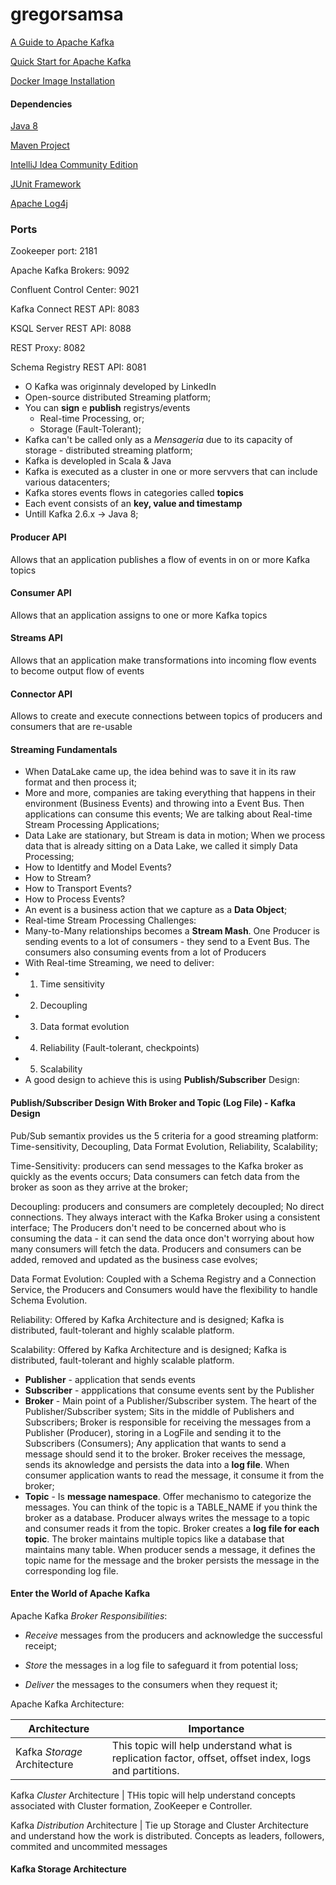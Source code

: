 # gregorsamsa

[A Guide to Apache Kafka](https://kafka.apache.org/)

[Quick Start for Apache Kafka](https://docs.confluent.io/current/quickstart/ce-docker-quickstart.html)

[Docker Image Installation](https://docs.confluent.io/current/installation/docker/image-reference.html)

#### Dependencies

[Java 8](https://www.oracle.com/br/java/technologies/javase/javase-jdk8-downloads.html)

[Maven Project](https://maven.apache.org/guides/getting-started/)

[IntelliJ Idea Community Edition](https://www.jetbrains.com/pt-br/idea/download/)

[JUnit Framework](https://junit.org/junit4/)

[Apache Log4j](https://logging.apache.org/log4j/2.x/)

### Ports

Zookeeper port: 2181

Apache Kafka Brokers: 9092

Confluent Control Center: 9021

Kafka Connect REST API: 8083

KSQL Server REST API: 8088

REST Proxy: 8082

Schema Registry REST API: 8081


* O Kafka was originnaly developed by LinkedIn
* Open-source distributed Streaming platform;
* You can **sign** e **publish** registrys/events
  * Real-time Processing, or;
  * Storage (Fault-Tolerant);
* Kafka can't be called only as a *Mensageria* due to its capacity of storage - distributed streaming platform;
* Kafka is developled in Scala & Java
* Kafka is executed as a cluster in one or more servvers that can include various datacenters;
* Kafka stores events flows in categories called **topics**
* Each event consists of an **key, value and timestamp**
* Untill Kafka 2.6.x -> Java 8;

#### Producer API

Allows that an application publishes a flow of events in on or more Kafka topics


#### Consumer API

Allows that an application assigns to one or more Kafka topics

#### Streams API

Allows that an application make transformations into incoming flow events to become output flow of events

#### Connector API

Allows to create and execute connections between topics of producers and consumers that are re-usable

#### Streaming Fundamentals

* When DataLake came up, the idea behind was to save it in its raw format and then process it;
* More and more, companies are taking everything that happens in their environment (Business Events) and throwing into a Event Bus. Then applications can consume this events; We are talking about Real-time Stream Processing Applications;
* Data Lake are stationary, but Stream is data in motion; When we process data that is already sitting on a Data Lake, we called it simply Data Processing;
 * How to Identitfy and Model Events?
 * How to Stream?
 * How to Transport Events?
 * How to Process Events?
* An event is a business action that we capture as a **Data Object**;
* Real-time Stream Processing Challenges:
 * Many-to-Many relationships becomes a **Stream Mash**. One Producer is sending events to a lot of consumers - they send to a Event Bus. The consumers also consuming events  from a lot of Producers
 * With Real-time Streaming, we need to deliver:
 * 1. Time sensitivity
 * 2. Decoupling
 * 3. Data format evolution
 * 4. Reliability (Fault-tolerant, checkpoints)
 * 5. Scalability
* A good design to achieve this is using **Publish/Subscriber** Design:

#### Publish/Subscriber Design With Broker and Topic (Log File) - Kafka Design

Pub/Sub semantix provides us the 5 criteria for a good streaming platform: Time-sensitivity, Decoupling, Data Format Evolution, Reliability, Scalability;

Time-Sensitivity: producers can send messages to the Kafka broker as quickly as the events occurs; Data consumers can fetch data from the broker as soon as they arrive at the broker;

Decoupling: producers and consumers are completely decoupled; No direct connections. They always interact with the Kafka Broker using a consistent interface; The Producers don't need to be concerned about who is consuming the data - it can send the data once don't worrying about how many consumers will fetch the data. Producers and consumers can be added, removed and updated as the business case evolves;

Data Format Evolution: Coupled with a Schema Registry and a Connection Service, the Producers and Consumers would have the flexibility to handle Schema Evolution. 

Reliability: Offered by Kafka Architecture and is designed; Kafka is distributed, fault-tolerant and highly scalable platform. 

Scalability: Offered by Kafka Architecture and is designed; Kafka is distributed, fault-tolerant and highly scalable platform.

 * **Publisher** - application that sends events
 * **Subscriber** - appplications that consume events sent by the Publisher
 * **Broker** - Main point of a Publisher/Subscriber system. The heart of the Publisher/Subscriber system; Sits in the middle of Publishers and Subscribers; Broker is responsible for receiving the messages from a Publisher (Producer), storing in a LogFile and sending it to the Subscribers (Consumers); Any application that wants to send a message should send it to the broker. Broker receives the message, sends its aknowledge and persists the data into a **log file**. When consumer application wants to read the message, it consume it from the broker; 
 * **Topic** - Is **message namespace**. Offer mechanismo to categorize the messages. You can think of the topic is a TABLE_NAME if you think the broker as a database. Producer always writes the message to a topic and consumer reads it from the topic. Broker creates a **log file for each topic**. The broker maintains multiple topics like a database that maintains many table. When producer sends a message, it defines the topic name for the message and the broker persists the message in the corresponding log file. 

#### Enter the World of Apache Kafka

Apache Kafka _Broker Responsibilities_:

* _Receive_ messages from the producers and acknowledge the successful receipt;

* _Store_ the messages in a log file to safeguard it from potential loss;

* _Deliver_ the messages to the consumers when they request it;

Apache Kafka Architecture:

Architecture | Importance
------------ | -----------
Kafka _Storage_ Architecture | This topic will help understand what is replication factor, offset, offset index, logs and partitions.

Kafka _Cluster_ Architecture | THis topic will help understand concepts associated with Cluster formation, ZooKeeper e Controller.

Kafka _Distribution_ Architecture | Tie up Storage and Cluster Architecture and understand how the work is distributed. Concepts as leaders, followers, commited and uncommited messages


#### Kafka Storage Architecture











